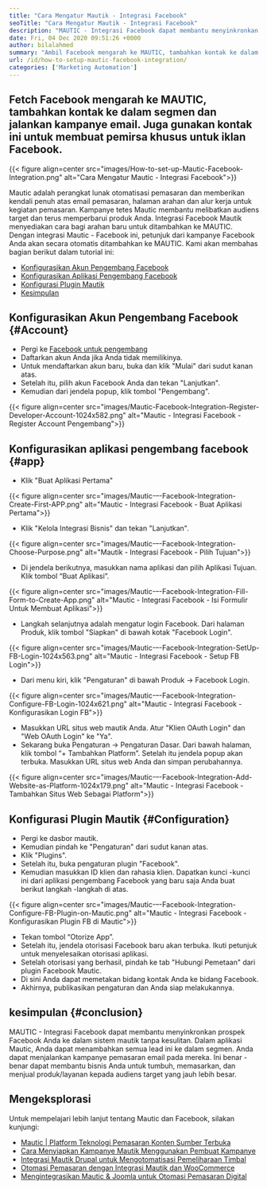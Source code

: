 ```yaml
---
title: "Cara Mengatur Mautik - Integrasi Facebook" 
seoTitle: "Cara Mengatur Mautik - Integrasi Facebook" 
description: "MAUTIC - Integrasi Facebook dapat membantu menyinkronkan prospek Facebook Anda ke dalam sistem mautik tanpa kesulitan dan kemudian menggunakannya dalam kampanye pemasaran." 
date: Fri, 04 Dec 2020 09:51:26 +0000
author: bilalahmed
summary: "Ambil Facebook mengarah ke MAUTIC, tambahkan kontak ke dalam segmen dan jalankan kampanye email. Juga gunakan kontak ini untuk membuat pemirsa khusus untuk iklan Facebook." 
url: /id/how-to-setup-mautic-facebook-integration/
categories: ['Marketing Automation']
---
```


## Fetch Facebook mengarah ke MAUTIC, tambahkan kontak ke dalam segmen dan jalankan kampanye email. Juga gunakan kontak ini untuk membuat pemirsa khusus untuk iklan Facebook.

{{< figure align=center src="images/How-to-set-up-Mautic-Facebook-Integration.png" alt="Cara Mengatur Mautic - Integrasi Facebook">}}

Mautic adalah perangkat lunak otomatisasi pemasaran dan memberikan kendali penuh atas email pemasaran, halaman arahan dan alur kerja untuk kegiatan pemasaran. Kampanye tetes Mautic membantu melibatkan audiens target dan terus memperbarui produk Anda. Integrasi Facebook Mautik menyediakan cara bagi arahan baru untuk ditambahkan ke MAUTIC. Dengan integrasi Mautic - Facebook ini, petunjuk dari kampanye Facebook Anda akan secara otomatis ditambahkan ke MAUTIC.
Kami akan membahas bagian berikut dalam tutorial ini:
  * [Konfigurasikan Akun Pengembang Facebook][1]
  * [Konfigurasikan Aplikasi Pengembang Facebook][2]
  * [Konfigurasi Plugin Mautik][3]
  * [Kesimpulan][4]

## Konfigurasikan Akun Pengembang Facebook   {#Account}
  * Pergi ke [Facebook untuk pengembang][5]
  * Daftarkan akun Anda jika Anda tidak memilikinya.
  * Untuk mendaftarkan akun baru, buka dan klik "Mulai" dari sudut kanan atas.
  * Setelah itu, pilih akun Facebook Anda dan tekan "Lanjutkan".
  * Kemudian dari jendela popup, klik tombol "Pengembang".

{{< figure align=center src="images/Mautic-Facebook-Integration-Register-Developer-Account-1024x582.png" alt="Mautic - Integrasi Facebook - Register Account Pengembang">}}


## Konfigurasikan aplikasi pengembang facebook   {#app}
  * Klik "Buat Aplikasi Pertama"

{{< figure align=center src="images/Mautic-–-Facebook-Integration-Create-First-APP.png" alt="Mautic - Integrasi Facebook - Buat Aplikasi Pertama">}}

  * Klik "Kelola Integrasi Bisnis" dan tekan "Lanjutkan".

{{< figure align=center src="images/Mautic-–-Facebook-Integration-Choose-Purpose.png" alt="Mautik - Integrasi Facebook - Pilih Tujuan">}}

  * Di jendela berikutnya, masukkan nama aplikasi dan pilih Aplikasi Tujuan. Klik tombol “Buat Aplikasi”.

{{< figure align=center src="images/Mautic-–-Facebook-Integration-Fill-Form-to-Create-App.png" alt="Mautic - Integrasi Facebook - Isi Formulir Untuk Membuat Aplikasi">}}

  * Langkah selanjutnya adalah mengatur login Facebook. Dari halaman Produk, klik tombol "Siapkan" di bawah kotak "Facebook Login".

{{< figure align=center src="images/Mautic-–-Facebook-Integration-SetUp-FB-Login-1024x563.png" alt="Mautic - Integrasi Facebook - Setup FB Login">}}

  * Dari menu kiri, klik "Pengaturan" di bawah Produk -> Facebook Login.

{{< figure align=center src="images/Mautic-–-Facebook-Integration-Configure-FB-Login-1024x621.png" alt="Mautic - Integrasi Facebook - Konfigurasikan Login FB">}}

  * Masukkan URL situs web mautik Anda. Atur "Klien OAuth Login" dan "Web OAuth Login" ke "Ya".
  * Sekarang buka Pengaturan -> Pengaturan Dasar. Dari bawah halaman, klik tombol “+ Tambahkan Platform”. Setelah itu jendela popup akan terbuka. Masukkan URL situs web Anda dan simpan perubahannya.

{{< figure align=center src="images/Mautic-–-Facebook-Integration-Add-Website-as-Platform-1024x179.png" alt="Mautic - Integrasi Facebook - Tambahkan Situs Web Sebagai Platform">}}


## Konfigurasi Plugin Mautik   {#Configuration}
  * Pergi ke dasbor mautik.
  * Kemudian pindah ke "Pengaturan" dari sudut kanan atas.
  * Klik "Plugins".
  * Setelah itu, buka pengaturan plugin "Facebook".
  * Kemudian masukkan ID klien dan rahasia klien. Dapatkan kunci -kunci ini dari aplikasi pengembang Facebook yang baru saja Anda buat berikut langkah -langkah di atas.

{{< figure align=center src="images/Mautic-–-Facebook-Integration-Configure-FB-Plugin-on-Mautic.png" alt="Mautic - Integrasi Facebook - Konfigurasikan Plugin FB di Mautic">}}

  * Tekan tombol “Otorize App”.
  * Setelah itu, jendela otorisasi Facebook baru akan terbuka. Ikuti petunjuk untuk menyelesaikan otorisasi aplikasi.
  * Setelah otorisasi yang berhasil, pindah ke tab "Hubungi Pemetaan" dari plugin Facebook Mautic.
  * Di sini Anda dapat memetakan bidang kontak Anda ke bidang Facebook.
  * Akhirnya, publikasikan pengaturan dan Anda siap melakukannya.

## kesimpulan   {#conclusion}
MAUTIC - Integrasi Facebook dapat membantu menyinkronkan prospek Facebook Anda ke dalam sistem mautik tanpa kesulitan. Dalam aplikasi Mautic, Anda dapat menambahkan semua lead ini ke dalam segmen. Anda dapat menjalankan kampanye pemasaran email pada mereka. Ini benar -benar dapat membantu bisnis Anda untuk tumbuh, memasarkan, dan menjual produk/layanan kepada audiens target yang jauh lebih besar.

## Mengeksplorasi
Untuk mempelajari lebih lanjut tentang Mautic dan Facebook, silakan kunjungi:
  * [Mautic | Platform Teknologi Pemasaran Konten Sumber Terbuka][6]
  * [Cara Menyiapkan Kampanye Mautik Menggunakan Pembuat Kampanye][7]
  * [Integrasi Mautik Drupal untuk Mengotomatisasi Pemeliharaan Timbal][8]
  * [Otomasi Pemasaran dengan Integrasi Mautik dan WooCommerce][9]
  * [Mengintegrasikan Mautic & Joomla untuk Otomasi Pemasaran Digital][10]

  
[1]: #account
[2]: #app
[3]: #configuration
[4]: #conclusion
[5]: https://developers.facebook.com/docs/apps#register
[6]: https://products.containerize.com/marketing-automation/mautic
[7]: https://blog.containerize.com/marketing-automation/how-to-setup-marketing-campaigns-using-mautic-campaign-builder/
[8]: https://blog.containerize.com/content-management/drupal-tutorial-automate-lead-growth-with-drupal-mautic/
[9]: https://blog.containerize.com/blogging/marketing-automation-using-mautic-and-wordpress-woocommerce/
[10]: https://blog.containerize.com/content-management/integrate-mautic-with-joomla-for-marketing-automation/
